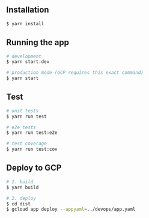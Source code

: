 ## Installation

```bash
$ yarn install
```

## Running the app

```bash
# development
$ yarn start:dev

# production mode (GCP requires this exact command)
$ yarn start
```

## Test

```bash
# unit tests
$ yarn run test

# e2e tests
$ yarn run test:e2e

# test coverage
$ yarn run test:cov
```

## Deploy to GCP

```bash
# 1. build
$ yarn build

# 2. deploy
$ cd dist
$ gcloud app deploy --appyaml=../devops/app.yaml
```


